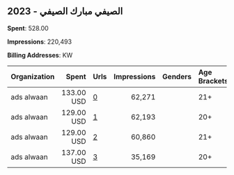 ## 2023 - الصيفي مبارك الصيفي 
**Spent**: 528.00

**Impressions**: 220,493

**Billing Addresses**: KW

|Organization|Spent|Urls|Impressions|Genders|Age Brackets|Country Codes|
|:---|---:|:---|---:|:---|:---|:---|
|ads alwaan|133.00 USD|[0](https://www.snap.com/political-ads/asset/79c7f1325c856005b520014ceff20a5c8e9394a817caa85de9f471d5353b8f51?mediaType=mp4)|62,271||21+|kuwait|
|ads alwaan|129.00 USD|[1](https://www.snap.com/political-ads/asset/9d6dfa6d22aac84a6afced1e8370a2e6b616d09be3504ff20247f6a2b490b1da?mediaType=mp4)|62,193||20+|kuwait|
|ads alwaan|129.00 USD|[2](https://www.snap.com/political-ads/asset/79c7f1325c856005b520014ceff20a5c8e9394a817caa85de9f471d5353b8f51?mediaType=mp4)|60,860||21+|kuwait|
|ads alwaan|137.00 USD|[3](https://www.snap.com/political-ads/asset/326d81651d6b3f18c4141e075c54fe2ce4829b6579a3d152e44f9833f19ae808?mediaType=mp4)|35,169||20+|kuwait|
